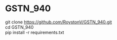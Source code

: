 # GSTN_940

git clone https://github.com/RoystonV/GSTN_940.git 
<br />
cd GSTN_940
<br />
pip install -r requirements.txt

